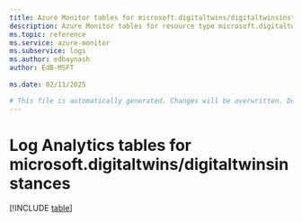 ```yaml
---
title: Azure Monitor tables for microsoft.digitaltwins/digitaltwinsinstances
description: Azure Monitor tables for resource type microsoft.digitaltwins/digitaltwinsinstances
ms.topic: reference
ms.service: azure-monitor
ms.subservice: logs
ms.author: edbaynash
author: EdB-MSFT
   
ms.date: 02/11/2025

# This file is automatically generated. Changes will be overwritten. Do not change this file directly.
---
```


# Log Analytics tables for microsoft.digitaltwins/digitaltwinsinstances  

[!INCLUDE [table](~/reusable-content/ce-skilling/azure/includes/azure-monitor/reference/tables/microsoft-digitaltwins_digitaltwinsinstances-include.md)]

